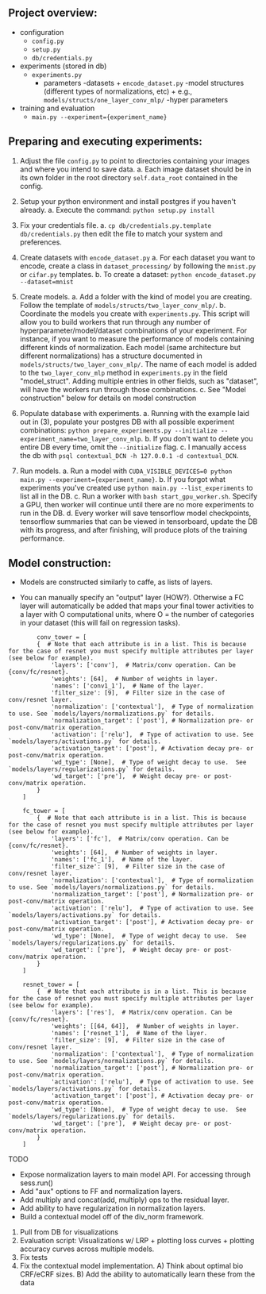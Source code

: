 
## Project overview:

- configuration
	+ `config.py`
	+ `setup.py`
	+ `db/credentials.py`
- experiments (stored in db)
	+ `experiments.py`
		- parameters
			-datasets
				+ `encode_dataset.py`
			-model structures (different types of normalizations, etc)
				+ e.g., `models/structs/one_layer_conv_mlp/`
			-hyper parameters
- training and evaluation
	+ `main.py --experiment={experiment_name}`


## Preparing and executing experiments:

1. Adjust the file `config.py` to point to directories containing your images and where you intend to save data.
	a. Each image dataset should be in its own folder in the root directory `self.data_root` contained in the config.

2. Setup your python environment and install postgres if you haven't already.
	a. Execute the command: `python setup.py install`

3. Fix your credentials file.
	a. `cp db/credentials.py.template db/credentials.py` then edit the file to match your system and preferences.

4. Create datasets with `encode_dataset.py` 
	a. For each dataset you want to encode, create a class in `dataset_processing/` by following the `mnist.py` or `cifar.py` templates.
	b. To create a dataset: `python encode_dataset.py --dataset=mnist`

5. Create models.
	a. Add a folder with the kind of model you are creating. Follow the template of `models/structs/two_layer_conv_mlp/`.
	b. Coordinate the models you create with `experiments.py`. This script will allow you to build workers that run through any number of hyperparameter/model/dataset combinations of your experiment. For instance, if you want to measure the performance of models containing different kinds of normalization. Each model (same architecture but different normalizations) has a structure documented in `models/structs/two_layer_conv_mlp/`. The name of each model is added to the `two_layer_conv_mlp` method in `experiments.py` in the field "model_struct". Adding multiple entries in other fields, such as "dataset", will have the workers run through those combinations.
	c. See "Model construction" below for details on model construction

6. Populate database with experiments.
	a. Running with the example laid out in (3), populate your postgres DB with all possible experiment combinations: `python prepare_experiments.py --initialize --experiment_name=two_layer_conv_mlp`.
	b. If you don't want to delete you entire DB every time, omit the `--initialize` flag.
	c. I manually access the db with `psql contextual_DCN -h 127.0.0.1 -d contextual_DCN`.

7. Run models.
	a. Run a model with `CUDA_VISIBLE_DEVICES=0 python main.py --experiment={experiment_name}`.
	b. If you forgot what experiments you've created use `python main.py --list_experiments` to list all in the DB.
	c. Run a worker with `bash start_gpu_worker.sh`. Specify a GPU, then worker will continue until there are no more experiments to run in the DB.
	d. Every worker will save tensorflow model checkpoints, tensorflow summaries that can be viewed in tensorboard, update the DB with its progress, and after finishing, will produce plots of the training performance.

## Model construction:

- Models are constructed similarly to caffe, as lists of layers.

- You can manually specify an "output" layer (HOW?). Otherwise a FC layer will automatically be added that maps your final tower activities to a layer with O computational units, where O = the number of categories in your dataset (this will fail on regression tasks).

```
        conv_tower = [
		{  # Note that each attribute is in a list. This is because for the case of resnet you must specify multiple attributes per layer (see below for example).
	        'layers': ['conv'],  # Matrix/conv operation. Can be {conv/fc/resnet}.
	        'weights': [64],  # Number of weights in layer.
	        'names': ['conv1_1'],  # Name of the layer.
	        'filter_size': [9],  # Filter size in the case of conv/resnet layer.
	        'normalization': ['contextual'],  # Type of normalization to use. See `models/layers/normalizations.py` for details.
	        'normalization_target': ['post'], # Normalization pre- or post-conv/matrix operation.
	        'activation': ['relu'],  # Type of activation to use. See `models/layers/activations.py` for details.
	        'activation_target': ['post'], # Activation decay pre- or post-conv/matrix operation.
	        'wd_type': [None],  # Type of weight decay to use.  See `models/layers/regularizations.py` for details.
	        'wd_target': ['pre'],  # Weight decay pre- or post-conv/matrix operation.
		}
	]
```

```
	fc_tower = [
		{  # Note that each attribute is in a list. This is because for the case of resnet you must specify multiple attributes per layer (see below for example).
	        'layers': ['fc'],  # Matrix/conv operation. Can be {conv/fc/resnet}.
	        'weights': [64],  # Number of weights in layer.
	        'names': ['fc_1'],  # Name of the layer.
	        'filter_size': [9],  # Filter size in the case of conv/resnet layer.
	        'normalization': ['contextual'],  # Type of normalization to use. See `models/layers/normalizations.py` for details.
	        'normalization_target': ['post'], # Normalization pre- or post-conv/matrix operation.
	        'activation': ['relu'],  # Type of activation to use. See `models/layers/activations.py` for details.
	        'activation_target': ['post'], # Activation decay pre- or post-conv/matrix operation.
	        'wd_type': [None],  # Type of weight decay to use.  See `models/layers/regularizations.py` for details.
	        'wd_target': ['pre'],  # Weight decay pre- or post-conv/matrix operation.
		}
	]
```

```
	resnet_tower = [
		{  # Note that each attribute is in a list. This is because for the case of resnet you must specify multiple attributes per layer (see below for example).
	        'layers': ['res'],  # Matrix/conv operation. Can be {conv/fc/resnet}.
	        'weights': [[64, 64]],  # Number of weights in layer.
	        'names': ['resnet_1'],  # Name of the layer.
	        'filter_size': [9],  # Filter size in the case of conv/resnet layer.
	        'normalization': ['contextual'],  # Type of normalization to use. See `models/layers/normalizations.py` for details.
	        'normalization_target': ['post'], # Normalization pre- or post-conv/matrix operation.
	        'activation': ['relu'],  # Type of activation to use. See `models/layers/activations.py` for details.
	        'activation_target': ['post'], # Activation decay pre- or post-conv/matrix operation.
	        'wd_type': [None],  # Type of weight decay to use.  See `models/layers/regularizations.py` for details.
	        'wd_target': ['pre'],  # Weight decay pre- or post-conv/matrix operation.
		}
	]
```

TODO

- Expose normalization layers to main model API. For accessing through sess.run()
- Add "aux" options to FF and normalization layers.
- Add multiply and concat(add, multiply) ops to the residual layer.
- Add ability to have regularization in normalization layers.
- Build a contextual model off of the div_norm framework.


1) Pull from DB for visualizations
2) Evaluation script: Visualizations w/ LRP + plotting loss curves + plotting accuracy curves across multiple models.
3) Fix tests
4) Fix the contextual model implementation. A) Think about optimal bio CRF/eCRF sizes. B) Add the ability to automatically learn these from the data
